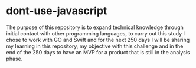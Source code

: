 # dont-use-javascript

The purpose of this repository is to expand technical knowledge through initial contact with other programming languages, to carry out this study I chose to work with GO and Swift and for the next 250 days I will be sharing my learning in this repository, my objective with this challenge and in the end of the 250 days to have an MVP for a product that is still in the analysis phase.
